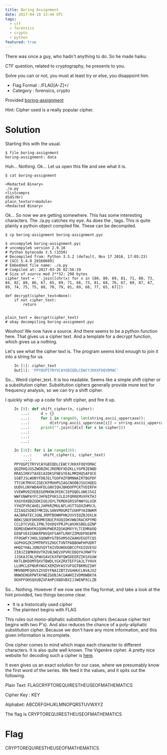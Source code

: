 ```yaml
---
title: Boring Assignment
date: 2017-04-18 13:44 UTC
tags:
  - ctf
  - forensics
  - crypto
  - python
featured: true
---
```


There was once a guy,
who hadn't anything to do.
So he made haiku.

CTF question,
related to cryptography,
he presents to you.

Solve you can or not,
you must at least try or else,
you disappoint him.

- Flag Format : /FLAG[A-Z]+/
- Category : forensics, crypto

Provided [boring-assignment](2017-04-18-boring-assignment/boring-assignment)

Hint: Cipher used is a really popular cipher.

Solution
========

Starting this with the usual.

    $ file boring-assignment
    boring-assignment: data

Huh... Nothing. Ok... Let us open this file and see what it is.

    $ cat boring-assignment

    <Redacted Binary>
    ./a.py
    <listcomp>s
    dSdS)Nr)
    plain_textarr<module>
    <Redacted Binary>

Ok... So now we are getting somewhere. This has some interesting characters. The ./a.py catches my eye. As does the <listcomp>, <module> tags. This is quite plainly a python object compiled file. These can be decompiled.

    $ cp boring-assignment boring-assignment.pyc

    $ uncompyle6 boring-assignment.pyc
    # uncompyle6 version 2.9.10
    # Python bytecode 3.5 (3350)
    # Decompiled from: Python 3.5.2 (default, Nov 17 2016, 17:05:23) 
    # [GCC 5.4.0 20160609]
    # Embedded file name: ./a.py
    # Compiled at: 2017-03-26 02:56:19
    # Size of source mod 2**32: 298 bytes
    cipher_text = ''.join([chr(x) for x in [80, 80, 89, 81, 71, 80, 73, 84, 82, 89, 86, 67, 65, 89, 71, 66, 73, 81, 68, 76, 67, 69, 87, 67, 89, 74, 75, 75, 88, 70, 79, 81, 89, 68, 77, 65, 67]])

    def decrypt(cipher_text=None):
        if not cipher_text:
            return


    plain_text = decrypt(cipher_text)
    # okay decompiling boring-assignment.pyc

Woohoo! We now have a source. And there seems to be a python function here. That gives us a cipher text. And a template for a decrypt function, which gives us a nothing.

Let's see what the cipher text is. The program seems kind enough to join it into a string for us. 

~~~python
    In [1]: cipher_text
    Out[1]: 'PPYQGPITRYVCAYGBIQDLCEWCYJKKXFOQYDMAC'
~~~

So... Weird cipher_text. It is too readable. Seems like a simple shift cipher or a substitution cipher. Substitution ciphers generally provide more text for frequency analysis, so we can try a shift cipher.

I quickly whip up a code for shift cipher, and fire it up.

~~~python
    In [9]: def shift_cipher(n, cipher):
       ...:     d = {}
       ...:     for i in range(0, len(string.ascii_uppercase)):
       ...:         d[string.ascii_uppercase[i]] = string.ascii_uppercase[(i + n) % len(string.ascii_uppercase)]
       ...:     print("".join([d[x] for x in cipher]))
       ...:     
       ...:     
       ...:     

    In [10]: for i in range(26):
        ...:     shift_cipher(i, cipher_text)
        ...:     
    PPYQGPITRYVCAYGBIQDLCEWCYJKKXFOQYDMAC
    QQZRHQJUSZWDBZHCJREMDFXDZKLLYGPRZENBD
    RRASIRKVTAXECAIDKSFNEGYEALMMZHQSAFOCE
    SSBTJSLWUBYFDBJELTGOFHZFBMNNAIRTBGPDF
    TTCUKTMXVCZGECKFMUHPGIAGCNOOBJSUCHQEG
    UUDVLUNYWDAHFDLGNVIQHJBHDOPPCKTVDIRFH
    VVEWMVOZXEBIGEMHOWJRIKCIEPQQDLUWEJSGI
    WWFXNWPAYFCJHFNIPXKSJLDJFQRREMVXFKTHJ
    XXGYOXQBZGDKIGOJQYLTKMEKGRSSFNWYGLUIK
    YYHZPYRCAHELJHPKRZMULNFLHSTTGOXZHMVJL
    ZZIAQZSDBIFMKIQLSANVMOGMITUUHPYAINWKM
    AAJBRATECJGNLJRMTBOWNPHNJUVVIQZBJOXLN
    BBKCSBUFDKHOMKSNUCPXOQIOKVWWJRACKPYMO
    CCLDTCVGELIPNLTOVDQYPRJPLWXXKSBDLQZNP
    DDMEUDWHFMJQOMUPWERZQSKQMXYYLTCEMRAOQ
    EENFVEXIGNKRPNVQXFSARTLRNYZZMUDFNSBPR
    FFOGWFYJHOLSQOWRYGTBSUMSOZAANVEGOTCQS
    GGPHXGZKIPMTRPXSZHUCTVNTPABBOWFHPUDRT
    HHQIYHALJQNUSQYTAIVDUWOUQBCCPXGIQVESU
    IIRJZIBMKROVTRZUBJWEVXPVRCDDQYHJRWFTV
    JJSKAJCNLSPWUSAVCKXFWYQWSDEERZIKSXGUW
    KKTLBKDOMTQXVTBWDLYGXZRXTEFFSAJLTYHVX
    LLUMCLEPNURYWUCXEMZHYASYUFGGTBKMUZIWY
    MMVNDMFQOVSZXVDYFNAIZBTZVGHHUCLNVAJXZ
    NNWOENGRPWTAYWEZGOBJACUAWHIIVDMOWBKYA
    OOXPFOHSQXUBZXFAHPCKBDVBXIJJWENPXCLZB
~~~

So... Nothing. However if we now see the flag format, and take a look at the hint provided, two things become clear.

* It is a historically used cipher
* The plaintext begins with FLAG

This rules out mono-aliphatic substitution ciphers (because cipher text begins with two P's).
And also reduces the chance of a poly-aliphatic substitution cipher. Because we don't have any more information, and this given information is incomplete.

One cipher comes to mind which maps each character to different characters. It is also quite well known. The Vigenère cipher. A pretty nice website for decoding such a cipher is [here](http://www.dcode.fr/vigenere-cipher).

It even gives us an exact solution for our case, where we presumably know the first word of the series. We feed it the values, and it spits out the following.

Plain Text: FLAGCRYPTOREQUIRESTHEUSEOFMATHEMATICS

Cipher Key : KEY

Alphabet: ABCDEFGHIJKLMNOPQRSTUVWXYZ

The flag is CRYPTOREQUIRESTHEUSEOFMATHEMATICS

Flag
====
CRYPTOREQUIRESTHEUSEOFMATHEMATICS
